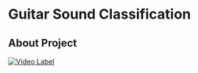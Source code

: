 # Guitar Sound Classification 

## About Project
[![Video Label](http://img.youtube.com/vi/VjQ58fxCHQI&t/0.jpg)](https://youtu.be/VjQ58fxCHQI&t)
